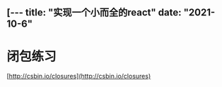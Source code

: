 [---
title: "实现一个小而全的react"
date: "2021-10-6"
---

# 闭包练习
[http://csbin.io/closures](http://csbin.io/closures)

